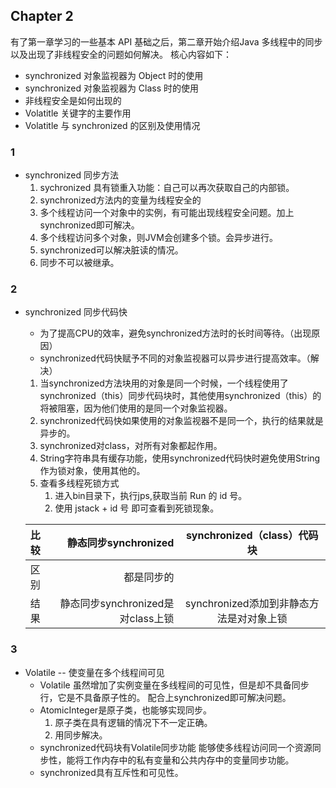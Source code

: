 Chapter 2
---
有了第一章学习的一些基本 API 基础之后，第二章开始介绍Java 多线程中的同步以及出现了非线程安全的问题如何解决。
核心内容如下：
- synchronized 对象监视器为 Object 时的使用
- synchronized 对象监视器为 Class 时的使用
- 非线程安全是如何出现的
- Volatitle 关键字的主要作用
- Volatitle 与 synchronized 的区别及使用情况

### 1
- synchronized 同步方法
    1. sychronized 具有锁重入功能：自己可以再次获取自己的内部锁。
    2. synchronized方法内的变量为线程安全的
    3. 多个线程访问一个对象中的实例，有可能出现线程安全问题。加上synchronized即可解决。
    4. 多个线程访问多个对象，则JVM会创建多个锁。会异步进行。
    5. synchronized可以解决脏读的情况。
    6. 同步不可以被继承。

### 2
- synchronized 同步代码快
    - 为了提高CPU的效率，避免synchronized方法时的长时间等待。（出现原因）
    - synchronized代码快赋予不同的对象监视器可以异步进行提高效率。（解决）
    1. 当synchronized方法块用的对象是同一个时候，一个线程使用了synchronized（this）同步代码块时，其他使用synchronized（this）的将被阻塞，因为他们使用的是同一个对象监视器。
    2. synchronized代码快如果使用的对象监视器不是同一个，执行的结果就是异步的。
    3. synchronized对class，对所有对象都起作用。
    4. String字符串具有缓存功能，使用synchronized代码快时避免使用String作为锁对象，使用其他的。
    5. 查看多线程死锁方式
        1. 进入bin目录下，执行jps,获取当前 Run 的 id 号。
        2. 使用 jstack + id 号 即可查看到死锁现象。
    
    
    
    | 比较     | 静态同步synchronized| synchronized（class）代码块|
    |:--------|---------:|:-------:|
    | 区别| 都是同步的|
    | 结果| 静态同步synchronized是对class上锁| synchronized添加到非静态方法是对对象上锁      |
    
### 3
- Volatile -- 使变量在多个线程间可见
    - Volatile 虽然增加了实例变量在多线程间的可见性，但是却不具备同步行，它是不具备原子性的。
      配合上synchronized即可解决问题。
    - AtomicInteger是原子类，也能够实现同步。
      1. 原子类在具有逻辑的情况下不一定正确。
      2. 用同步解决。
    - synchronized代码块有Volatile同步功能
      能够使多线程访问同一个资源同步性，能将工作内存中的私有变量和公共内存中的变量同步功能。
    - synchronized具有互斥性和可见性。


